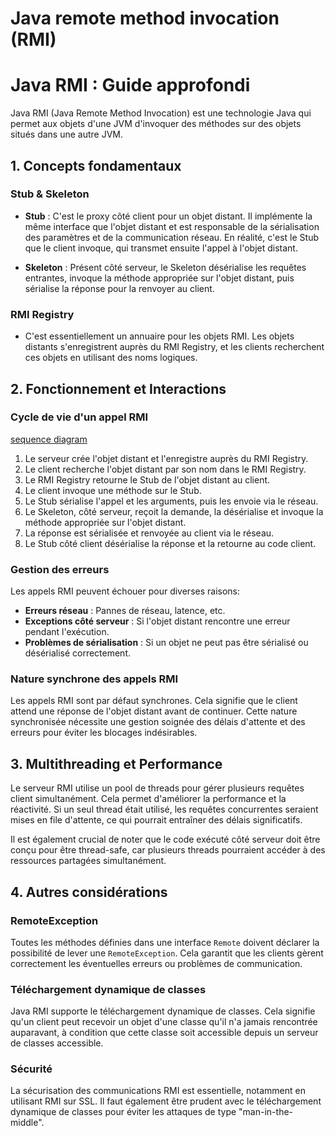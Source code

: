 # Java remote method invocation (RMI)

# Java RMI : Guide approfondi

Java RMI (Java Remote Method Invocation) est une technologie Java qui permet aux objets d'une JVM d'invoquer des méthodes sur des objets situés dans une autre JVM.

## 1. Concepts fondamentaux

### Stub & Skeleton

- **Stub** : C'est le proxy côté client pour un objet distant. Il implémente la même interface que l'objet distant et est responsable de la sérialisation des paramètres et de la communication réseau. En réalité, c'est le Stub que le client invoque, qui transmet ensuite l'appel à l'objet distant.

- **Skeleton** : Présent côté serveur, le Skeleton désérialise les requêtes entrantes, invoque la méthode appropriée sur l'objet distant, puis sérialise la réponse pour la renvoyer au client.

### RMI Registry

- C'est essentiellement un annuaire pour les objets RMI. Les objets distants s'enregistrent auprès du RMI Registry, et les clients recherchent ces objets en utilisant des noms logiques.

## 2. Fonctionnement et Interactions

### Cycle de vie d'un appel RMI

[sequence diagram](./rmi_diagram.png)

1. Le serveur crée l'objet distant et l'enregistre auprès du RMI Registry.
2. Le client recherche l'objet distant par son nom dans le RMI Registry.
3. Le RMI Registry retourne le Stub de l'objet distant au client.
4. Le client invoque une méthode sur le Stub.
5. Le Stub sérialise l'appel et les arguments, puis les envoie via le réseau.
6. Le Skeleton, côté serveur, reçoit la demande, la désérialise et invoque la méthode appropriée sur l'objet distant.
7. La réponse est sérialisée et renvoyée au client via le réseau.
8. Le Stub côté client désérialise la réponse et la retourne au code client.

### Gestion des erreurs

Les appels RMI peuvent échouer pour diverses raisons:

- **Erreurs réseau** : Pannes de réseau, latence, etc.
- **Exceptions côté serveur** : Si l'objet distant rencontre une erreur pendant l'exécution.
- **Problèmes de sérialisation** : Si un objet ne peut pas être sérialisé ou désérialisé correctement.

### Nature synchrone des appels RMI

Les appels RMI sont par défaut synchrones. Cela signifie que le client attend une réponse de l'objet distant avant de continuer. Cette nature synchronisée nécessite une gestion soignée des délais d'attente et des erreurs pour éviter les blocages indésirables.

## 3. Multithreading et Performance

Le serveur RMI utilise un pool de threads pour gérer plusieurs requêtes client simultanément. Cela permet d'améliorer la performance et la réactivité. Si un seul thread était utilisé, les requêtes concurrentes seraient mises en file d'attente, ce qui pourrait entraîner des délais significatifs.

Il est également crucial de noter que le code exécuté côté serveur doit être conçu pour être thread-safe, car plusieurs threads pourraient accéder à des ressources partagées simultanément.

## 4. Autres considérations

### RemoteException

Toutes les méthodes définies dans une interface `Remote` doivent déclarer la possibilité de lever une `RemoteException`. Cela garantit que les clients gèrent correctement les éventuelles erreurs ou problèmes de communication.

### Téléchargement dynamique de classes

Java RMI supporte le téléchargement dynamique de classes. Cela signifie qu'un client peut recevoir un objet d'une classe qu'il n'a jamais rencontrée auparavant, à condition que cette classe soit accessible depuis un serveur de classes accessible.

### Sécurité

La sécurisation des communications RMI est essentielle, notamment en utilisant RMI sur SSL. Il faut également être prudent avec le téléchargement dynamique de classes pour éviter les attaques de type "man-in-the-middle".






